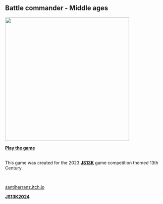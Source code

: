 <p align="center">

<h2>Battle commander - Middle ages</h2>

  <img src="https://user-images.githubusercontent.com/961911/266772162-9d6b1d05-8fa9-4934-b209-b420ad9f24ec.png" width="400px">
<br>

<a href="https://js13kgames.com/games/battle-commander-middle-ages/index.html" target="_blank"><b>Play the game</b></a>

  <br>
  This game was created for the 2023 <a href="https://js13kgames.com" target="_blank"><b>JS13K</b></a> game competition themed 13th Century
  
 </p>
  <br>

  
  <a href="https://santiherranz.itch.io/" target="_blank">santiherranz.itch.io</a>

<p>
<a href="https://raw.githubusercontent.com/santiHerranz/santiherranz/0ad2f8478e90284cb0f7d6e2b8fcbf3c5116ee5c/20240831.html" target="_blank"><b>JS13K2024</b></a>
</p>
<!--
**santiHerranz/santiherranz** is a ✨ _special_ ✨ repository because its `README.md` (this file) appears on your GitHub profile.

Here are some ideas to get you started:

- 🔭 I’m currently working on ...
- 🌱 I’m currently learning ...
- 👯 I’m looking to collaborate on ...
- 🤔 I’m looking for help with ...
- 💬 Ask me about ...
- 📫 How to reach me: ...
- 😄 Pronouns: ...
- ⚡ Fun fact: ...
-->
